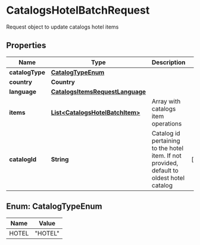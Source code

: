 

# CatalogsHotelBatchRequest

Request object to update catalogs hotel items

## Properties

| Name | Type | Description | Notes |
|------------ | ------------- | ------------- | -------------|
|**catalogType** | [**CatalogTypeEnum**](#CatalogTypeEnum) |  |  |
|**country** | **Country** |  |  |
|**language** | [**CatalogsItemsRequestLanguage**](CatalogsItemsRequestLanguage.md) |  |  |
|**items** | [**List&lt;CatalogsHotelBatchItem&gt;**](CatalogsHotelBatchItem.md) | Array with catalogs item operations |  |
|**catalogId** | **String** | Catalog id pertaining to the hotel item. If not provided, default to oldest hotel catalog |  [optional] |



## Enum: CatalogTypeEnum

| Name | Value |
|---- | -----|
| HOTEL | &quot;HOTEL&quot; |



